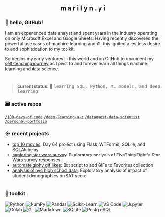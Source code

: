 <br>
<h2 align="center">m a r i l y n . y i</h2>

### 👋 hello, GitHub!

I am an experienced data analyst and spent years in the industry operating on only Microsoft Excel and Google Sheets. Having recently discovered the powerful use cases of machine learning and AI, this ignited a restless desire to add sophistication to my toolkit.

So begins my early ventures in this world and on GitHub to document my [self-teaching journey](https://github.com/marilynyi/self-study-ml-roadmap) as I pivot to and forever learn all things machine learning and data science.

#

>**current status**: 🌱 <samp>learning SQL, Python, ML models, and deep learning</samp>

### 🗃️ active repos
[`/100-days-of-code`](https://github.com/marilynyi/100-days-of-code-python) [`/deep-learning-a-z`](https://github.com/marilynyi/deep-learning-a-z) [`/dataquest-data-scientist`](https://github.com/marilynyi/dataquest-data-scientist) [`/personal-portfolio`](https://github.com/marilynyi/personal-portfolio)

### ☀️ recent projects

- [top 10 movies](https://github.com/marilynyi/100-days-of-code-python/tree/main/days-61-70/day-64/top-10-movies): Day 64 project using Flask, WTForms, SQLite, and SQLAlchemy
- [exploring star wars survey](https://github.com/marilynyi/dataquest-data-scientist/blob/main/09_exploring_star_wars_survey/exploring_fivethirtyeight_star_wars_survey.ipynb): Exploratory analysis of FiveThirtyEight's Star Wars survey responses
- [automate giphy gif likes](https://github.com/marilynyi/100-days-of-code-python/tree/main/days-41-50/day-50/automate-giphy-gif-likes/): Bot script to add GIFs to Favorites collection
- [analysis of nyc high school data](https://github.com/marilynyi/dataquest-data-scientist/blob/main/08_analyzing_nyc_high_school_data/analyzing_nyc_high_school_data.ipynb): Exploratory analysis of impact of student demographics on SAT score

#

### 🧰 toolkit

![Python](https://img.shields.io/badge/python-0E2954?style=flat&logo=python&logoColor=efc164)
![NumPy](https://img.shields.io/badge/numpy-0E2954?style=flat&logo=numpy&logoColor=efc164)
![Pandas](https://img.shields.io/badge/pandas-0E2954?style=flat&logo=pandas&logoColor=efc164)
![Scikit-Learn](https://img.shields.io/badge/scikit--learn-0E2954?style=flat&logo=scikitlearn&logoColor=efc164)
![VS Code](https://img.shields.io/badge/vs_code-B71375?style=flat&logo=visualstudiocode&logoColor=efc164)
![Jupyter](https://img.shields.io/badge/jupyter-B71375?style=flat&logo=jupyter&logoColor=efc164)
![Colab](https://img.shields.io/badge/google--colab-B71375?style=flat&logo=google-colab&logoColor=efc164)
![Git](https://img.shields.io/badge/git-B71375?style=flat&logo=git&logoColor=efc164)
![Markdown](https://img.shields.io/badge/markdown-116A7B?style=flat&logo=markdown&logoColor=efc164)
![SQLite](https://img.shields.io/badge/sqlite-116A7B?style=flat&logo=sqlite&logoColor=efc164)
![PostgreSQL](https://img.shields.io/badge/postgresql-116A7B?style=flat&logo=postgresql&logoColor=efc164)

#




  



